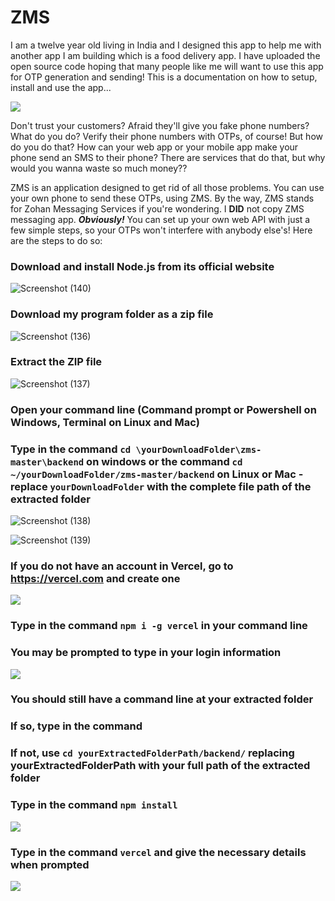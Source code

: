 # ZMS

I am a twelve year old living in India and I designed this app to help me with another app I am building which is a food delivery app. I have uploaded the open source code hoping that many people like me will want to use this app for OTP generation and sending! This is a documentation on how to setup, install and use the app...

![](https://raw.githubusercontent.com/Zo-Bro-23/zms/master/tutorial/My%20pic.jpg)



Don't trust your customers? Afraid they'll give you fake phone numbers? What do you do? Verify their phone numbers with OTPs, of course! But how do you do that? How can your web app or your mobile app make your phone send an SMS to their phone? There are services that do that, but why would you wanna waste so much money?? 

ZMS is an application designed to get rid of all those problems. You can use your own phone to send these OTPs, using ZMS. By the way, ZMS stands for Zohan Messaging Services if you're wondering. I **DID** not copy ZMS messaging app. ***Obviously!*** You can set up your own web API with just a few simple steps, so your OTPs won't interfere with anybody else's! Here are the steps to do so:

### Download and install Node.js from its official website

![Screenshot (140)](https://raw.githubusercontent.com/Zo-Bro-23/zms/master/tutorial/Screenshot%20(140).png)

### Download my program folder as a zip file

![Screenshot (136)](https://raw.githubusercontent.com/Zo-Bro-23/zms/master/tutorial/Screenshot%20(136).jpg)

### Extract the ZIP file

![Screenshot (137)](https://raw.githubusercontent.com/Zo-Bro-23/zms/master/tutorial/Screenshot%20(137).jpg)

### Open your command line (Command prompt or Powershell on Windows, Terminal on Linux and Mac)

### Type in the command ```cd \yourDownloadFolder\zms-master\backend``` on windows or the command ```cd ~/yourDownloadFolder/zms-master/backend``` on Linux or Mac - replace ```yourDownloadFolder``` with the complete file path of the extracted folder

![Screenshot (138)](https://raw.githubusercontent.com/Zo-Bro-23/zms/master/tutorial/Screenshot%20(138).jpg)

![Screenshot (139)](https://raw.githubusercontent.com/Zo-Bro-23/zms/master/tutorial/Screenshot%20(139).png)

### If you do not have an account in Vercel, go to https://vercel.com and create one

![](https://raw.githubusercontent.com/Zo-Bro-23/zms/master/tutorial/Screenshot%20(141).jpg)

### Type in the command ```npm i -g vercel``` in your command line

### You may be prompted to type in your login information

![](https://raw.githubusercontent.com/Zo-Bro-23/zms/master/tutorial/Screenshot%20(142).png)

### You should still have a command line at your extracted folder

### If so, type in the command 

### If not, use ```cd yourExtractedFolderPath/backend/``` replacing yourExtractedFolderPath with your full path of the extracted folder

### Type in the command ```npm install```

![](https://raw.githubusercontent.com/Zo-Bro-23/zms/master/tutorial/Screenshot%20(143).png)

### Type in the command ```vercel``` and give the necessary details when prompted

![](https://raw.githubusercontent.com/Zo-Bro-23/zms/master/tutorial/Screenshot%20(144).png)